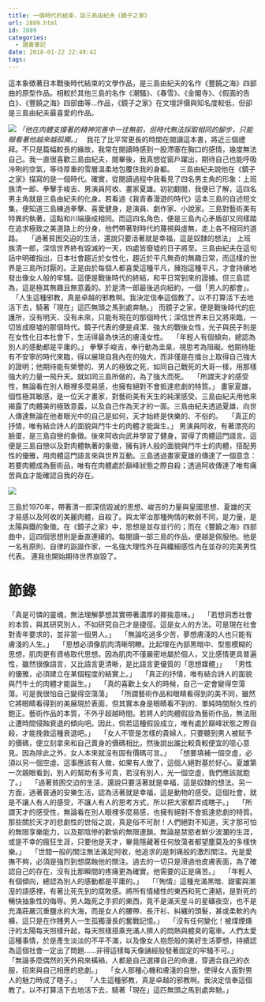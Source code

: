 ```yaml
---
title: 一個時代的結束，談三島由紀夫《鏡子之家》
url: 2889.html
id: 2889
categories:
  - 讀書筆記
date: 2018-01-22 22:49:42
tags:
---
```


這本象徵著日本戰後時代結束的文學作品，是三島由紀夫的名作《豐饒之海》四部曲的原型作品。相較於其他三島的名作《潮騷》、《春雪》、《金閣寺》、《假面的告白》、《豐饒之海》四部曲等...作品，《鏡子之家》在文壇評價與知名度較低，但卻是三島由紀夫最喜愛的作品。  

 ![](/images/2018/01/0Ft5SbOY5U.jpeg) _「他在肉體支撐著的精神完善中一往無前，但時代無法採取相同的腳步，只能眼看著他越來越孤獨。」_   我花了比平常更長的時間在閱讀這本書，將近三個禮拜。不只是篇幅較長的緣故，我常在閱讀時感到一股滯塞在胸口的感情，幾度無法自己。我一直很喜歡三島由紀夫，閱畢後，我真想從窗戶躍出，期待自己也能呼吸冷咧的空氣，等待厚重的雪層溫柔地包覆住我的身軀。   三島由紀夫說他在《鏡子之家》描寫的是一個時代。確實，從閱讀過程中我看見了四名男主角的形象：上班族清一郎、拳擊手峻吉、男演員阿收、畫家夏雄。初初翻閱，我便已了解，這四名男主角就是三島由紀夫的化身。若看過《我青春漫遊的時代》這本三島的自述短文集，便知道三島練過拳擊、喜愛健身，是演員、劇作家、小說家。三島對藝術美有特異的執著，這點和川端康成相同。而這四名角色，便是三島內心矛盾卻又同樣踏在追求極致之美道路上的分身，他們帶著對時代的蔑視與虛無，走上各不相同的道路。   「過著貧困交迫的生活，還說只要活著就是幸福，這是奴隸的想法」 上班族清一郎，深信世界終有毀滅的一天，四處皆廢墟的日子將至。三島由紀夫在這句話中明確指出，日本社會趨近於女性化，趨近於平凡無奇的無趣日常，而這樣的世界是三島所討厭的。正是由於每個人都喜愛這種平凡，擁抱這種平凡，才會持續地發出像女人般的牢騷。這便是戰後時代的終結，和平日常到來的證據。但三島認為，這是極其無趣且無意義的。於是清一郎最後逃向紐約，一個「男人的都會」。   「人生這種邪教，真是卓越的邪教啊。我決定信奉這個教了。以不打算活下去地活下去，騎著「現在」這匹無頭之馬到處奔馳。」 而鏡子之家，便是戰後時代的庇護所，沒有明天、沒有未來，只能有現在的那個時代；深信世界末日又將來臨，一切皆成廢墟的那個時代。鏡子代表的便是貞潔、強大的戰後女性，光子與民子則是在女性化日本社會下，生活得最為快活的膚淺女性。   「年輕人有個傾向，總認為別人的感動都是平庸的。」 拳擊手峻吉，奉行動為圭臬，視思考為阻礙。他期待能有不安寧的時代來臨，得以展現自我內在的強大，而非僅是在擂台上取得自己強大的證明；他期待能有榮譽的、男人的極致之死，如同自己戰死的大哥一樣，用那樣強大的力量一飛升天。就如同三島所做的，為了強大而死。   「所謂天才的感受性，無論看在別人眼裡多麼易感，也擁有絕對不會抵達悲劇的特質。」 畫家夏雄，個性極其敏感，是一位天才畫家，對藝術美有天生的純潔感受。三島由紀夫用他來揭露了肉體美的極致意義，以及自己作為天才的一面。三島由紀夫透過夏雄，向世人傳達無論在他者眼光中的自己是如何，天才始終是快樂的、不俗的。   「真正的抒情，唯有結合詩人的面貌與鬥牛士的肉體才能誕生。」 男演員阿收，有著漂亮的臉蛋，是三島自戀的象徵。後來阿收向武井學習了健身，習得了肉體這門語言。這便是三島自戀以及對肉體執著的象徵，擁有詩人般的面貌與鬥牛士的肉體，搭配男性的優雅，用肉體這門語言來與世界互動。三島透過畫家夏雄的傳達了一個意念：若要肉體成為藝術品，唯有在肉體處於巔峰狀態之際自殺；透過阿收傳達了唯有痛苦與血才能確認自我的存在。  

![](/images/2018/01/mishima01.jpg)             

三島於1970年，帶著清一郎深信毀滅的思想、峻吉的力量與皇國思想、夏雄的天才易感以及阿收的美麗肉體，自殺了。與太宰治那種殉情的軟弱不同，是力量，是太陽與鐵的象徵。在《鏡子之家》中，思想是並存並行的；而在《豐饒之海》四部曲中，這四個思想則是垂直連續的。每閱讀一部三島的作品，便越是佩服他。他是一名有原則、自律的詼諧作家，一名強大理性外在與纖細感性內在並存的完美男性代表。 連我也開始期待世界崩毀了。  

# 節錄 
「真是可憐的靈魂，無法理解夢想其實帶著濃厚的揶揄意味。」   「若想洞悉社會的本質，與其研究別人，不如研究自己才是捷徑。這是女人的方法。可是現在社會對青年要求的，並非當一個男人。」   「無論吃過多少苦，夢想膚淺的人也只能有膚淺的人生。」   「思想必須像肌肉清晰明瞭。比起埋在內部黑暗中、型態模糊的思想，肌肉更有資格取代思想。因為肌肉不僅嚴密地屬於個人，又比感情更具普遍性，雖然很像語言，又比語言更清晰，是比語言更優質的「思想媒體」」   「男性的優雅，必須建立在某個程度的結實上。」   「真正的抒情，唯有結合詩人的面貌與鬥牛士的肉體才能誕生。」   「真的喜歡上女人的時候，自己一定會變得空蕩蕩。可是我很怕自己變得空蕩蕩」   「所謂藝術作品和眼睛看得到的美不同，雖然它將眼睛看得到的美展現於表面，但其實本身是眼睛看不到的、單純時間耐久性的飽正。藝術作品的本質，不外乎超越時間。若將人的肉體假設為藝術作品，無法阻止遭時間侵蝕衰退的傾向吧。因此，倘若這種假設成立，唯有處於巔峰狀態之際自殺，才能挽救這種衰退吧。」   「女人不管是怎樣的貴婦人，只要聽到男人被賦予的價碼，便立刻拿來和自己賣身的價碼相比，然後說出誰比較貴較便宜的噁心意見。因為除此之外，女人本來就沒有固有價碼可言。」   「想要填補一個空虛，必須以另一個空虛。這事應該有人做，如果有人做了，這個人絕對基於好心。夏雄第一次親眼看到，別人的幫助有多可貴，若沒有別人，光一個空虛，我們應該就飽了。」   「過著貧困交迫的生活，還說只要活著就是幸福，這是奴隸的想法。另一方面，過著普通的安樂生活，認為活著就是幸福，這是動物的感受。這個社會，就是不讓人有人的感受，不讓人有人的思考方式，所以把大家都弄成瞎子。」   「所謂天才的感受性，無論看在別人眼裡多麼易感，也擁有絕對不會抵達悲劇的特質。 那些關於天才的悲劇性的世俗之說，真是俗不可耐！人們絕對不知道，天才那可怕的無限享樂能力，以及那陰慘的歡愉的無限連鎖。無論是禁慾者鮮少波瀾的生涯，或是不幸的瘋狂生涯，只要他是天才，畢竟隱藏著任何放蕩者都望塵莫及的多樣快樂。」   「世間一般的關注無法滿足阿收，他追求的是刺痛般的激烈關注。光是愛撫不夠，必須是強烈到想腐蝕他的關注。過去的一切只是滑過他皮膚表面，為了確認自己的存在，沒有比那瞬間的疼痛更為確實。他需要的正是痛苦。」   「年輕人有個傾向，總認為別人的感動都是平庸的。」   「『殉情』這種充滿黑暗、甜蜜與潮溼的語感裡，有著比死先到的腐敗感。將所有情緒性的東西和死亡連結，是對死的暢快抽象性的侮辱。男人臨死之手抓的東西，竟不是滿天星斗的星礦夜空，也不是充滿莊嚴沉重鹽水的大海，而是女人的腰帶、長汗衫、糾纏的頭髮，甚或柔軟的內褲，這只是在作賤男人一生孤獨漫長的奮戰記憶。」   「沒有任何變化！被煤煙燻汙的太陽每天照樣升起，每天照樣搭乘充滿人擠人的悶熱與體臭的電車。人們太愛這種事情，於是產生淡淡的不平不滿，以及像女人抱怨般的美好生活夢想，持續認為這個社會一定出了問題......非得這樣每天像誦經般發著固定的牢騷不可。」   「無論多麼偶然的天外飛來橫禍，人都是自己選擇自己的命運，穿適合自己的衣服，招來與自己相應的悲劇。」   「女人那種心機和膚淺的自戀，使得女人面對男人的魅力時成了瞎子。」   「人生這種邪教，真是卓越的邪教啊。我決定信奉這個教了。以不打算活下去地活下去，騎著「現在」這匹無頭之馬到處奔馳。」